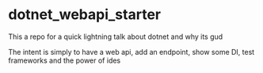 # dotnet_webapi_starter

This a repo for a quick lightning talk about dotnet and why its gud

The intent is simply to have a web api, add an endpoint, show some DI, test frameworks and the power of ides
